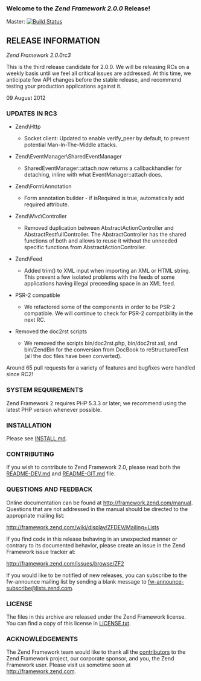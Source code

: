 ### Welcome to the *Zend Framework 2.0.0* Release!

Master: [![Build Status](https://secure.travis-ci.org/zendframework/zf2.png?branch=master)](http://travis-ci.org/zendframework/zf2)

## RELEASE INFORMATION

*Zend Framework 2.0.0rc3*

This is the third release candidate for 2.0.0. We will be releasing RCs
on a weekly basis until we feel all critical issues are addressed. At
this time, we anticipate few API changes before the stable release, and
recommend testing your production applications against it.

09 August 2012

### UPDATES IN RC3

- Zend\Http
  - Socket client: Updated to enable verify_peer by default, to prevent
    potential Man-In-The-Middle attacks.

- Zend\EventManager\SharedEventManager
  - SharedEventManager::attach now returns a callbackhandler for detaching,
    inline with what EventManager::attach does.

- Zend\Form\Annotation
  - Form annotation builder - if isRequired is true, automatically add required attribute.

- Zend\Mvc\Controller
  - Removed duplication between AbstractActionController and AbstractRestfullController.
    The AbstractController has the shared functions of both and allows to reuse it without the unneeded
    specific functions from AbstractActionController.

- Zend\Feed
  - Added trim() to XML input when importing an XML or HTML string. This prevent a few isolated problems
    with the feeds of some applications having illegal preceeding space in an XML feed.

- PSR-2 compatible
  - We refactored some of the components in order to be PSR-2 compatible. We will continue to check for
    PSR-2 compatibility in the next RC.

- Removed the doc2rst scripts
  - We removed the scripts bin/doc2rst.php, bin/doc2rst.xsl, and bin/ZendBin for the conversion from
    DocBook to reStructuredText (all the doc files have been converted).

Around 65 pull requests for a variety of features and bugfixes were handled
since RC2!

### SYSTEM REQUIREMENTS

Zend Framework 2 requires PHP 5.3.3 or later; we recommend using the
latest PHP version whenever possible.

### INSTALLATION

Please see [INSTALL.md](INSTALL.md).

### CONTRIBUTING

If you wish to contribute to Zend Framework 2.0, please read both the
[README-DEV.md](README-DEV.md) and [README-GIT.md](README-GIT.md) file.

### QUESTIONS AND FEEDBACK

Online documentation can be found at http://framework.zend.com/manual.
Questions that are not addressed in the manual should be directed to the
appropriate mailing list:

http://framework.zend.com/wiki/display/ZFDEV/Mailing+Lists

If you find code in this release behaving in an unexpected manner or
contrary to its documented behavior, please create an issue in the Zend
Framework issue tracker at:

http://framework.zend.com/issues/browse/ZF2

If you would like to be notified of new releases, you can subscribe to
the fw-announce mailing list by sending a blank message to
<fw-announce-subscribe@lists.zend.com>.

### LICENSE

The files in this archive are released under the Zend Framework license.
You can find a copy of this license in [LICENSE.txt](LICENSE.txt).

### ACKNOWLEDGEMENTS

The Zend Framework team would like to thank all the [contributors](https://github.com/zendframework/zf2/contributors) to the Zend
Framework project, our corporate sponsor, and you, the Zend Framework user.
Please visit us sometime soon at http://framework.zend.com.
